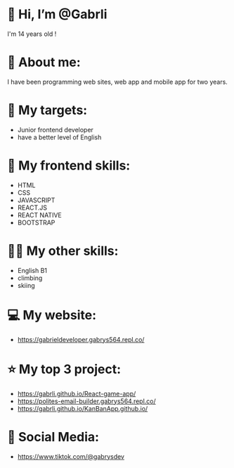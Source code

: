 #  👋 Hi, I’m @Gabrli

I'm 14 years old !

# 🔔 About me: 
I have been programming web sites, web app and mobile app for two years.

# 🔫 My targets:
 - Junior frontend developer
 - have a better level of English



#  💾 My frontend skills: 

- HTML
- CSS
- JAVASCRIPT
- REACT.JS
- REACT NATIVE
- BOOTSTRAP

# 👨‍🔧 My other skills: 
- English B1
- climbing
- skiing

# 💻 My website:
- https://gabrieldeveloper.gabrys564.repl.co/

# ⭐ My top 3 project: 
- https://gabrli.github.io/React-game-app/
- https://polites-email-builder.gabrys564.repl.co/
- https://gabrli.github.io/KanBanApp.github.io/

# 📱 Social Media: 
- https://www.tiktok.com/@gabrysdev
